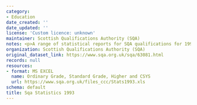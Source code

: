 ```yaml
---
category:
- Education
date_created: ''
date_updated: ''
license: 'Custom licence: unknown'
maintainer: Scottish Qualifications Authority (SQA)
notes: <p>A range of statistical reports for SQA qualifications for 1993.</p>
organization: Scottish Qualifications Authority (SQA)
original_dataset_link: https://www.sqa.org.uk/sqa/63081.html
records: null
resources:
- format: MS EXCEL
  name: Ordinary Grade, Standard Grade, Higher and CSYS
  url: https://www.sqa.org.uk/files_ccc/Stats1993.xls
schema: default
title: Sqa Statistics 1993
---
```

